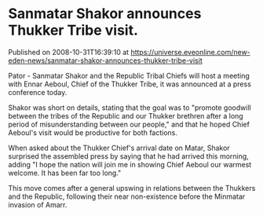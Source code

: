# Sanmatar Shakor announces Thukker Tribe visit.
Published on 2008-10-31T16:39:10 at https://universe.eveonline.com/new-eden-news/sanmatar-shakor-announces-thukker-tribe-visit

Pator - Sanmatar Shakor and the Republic Tribal Chiefs will host a meeting with Ennar Aeboul, Chief of the Thukker Tribe, it was announced at a press conference today.

Shakor was short on details, stating that the goal was to "promote goodwill between the tribes of the Republic and our Thukker brethren after a long period of misunderstanding between our people," and that he hoped Chief Aeboul's visit would be productive for both factions.

When asked about the Thukker Chief's arrival date on Matar, Shakor surprised the assembled press by saying that he had arrived this morning, adding "I hope the nation will join me in showing Chief Aeboul our warmest welcome. It has been far too long."

This move comes after a general upswing in relations between the Thukkers and the Republic, following their near non-existence before the Minmatar invasion of Amarr.
